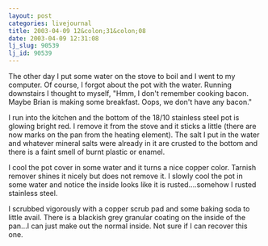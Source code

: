 ```yaml
---
layout: post
categories: livejournal
title: 2003-04-09 12&colon;31&colon;08
date: 2003-04-09 12:31:08
lj_slug: 90539
lj_id: 90539
---
```

The other day I put some water on the stove to boil and I went to my computer. Of course, I forgot about the pot with the water. Running downstairs I thought to myself, "Hmm, I don't remember cooking bacon. Maybe Brian is making some breakfast. Oops, we don't have any bacon."  



I run into the kitchen and the bottom of the 18/10 stainless steel pot is glowing bright red. I remove it from the stove and it sticks a little (there are now marks on the pan from the heating element). The salt I put in the water and whatever mineral salts were already in it are crusted to the bottom and there is a faint smell of burnt plastic or enamel.  



I cool the pot cover in some water and it turns a nice copper color. Tarnish remover shines it nicely but does not remove it. I slowly cool the pot in some water and notice the inside looks like it is rusted....somehow I rusted stainless steel.  



I scrubbed vigorously with a copper scrub pad and some baking soda to little avail. There is a blackish grey granular coating on the inside of the pan...I can just make out the normal inside. Not sure if I can recover this one.
